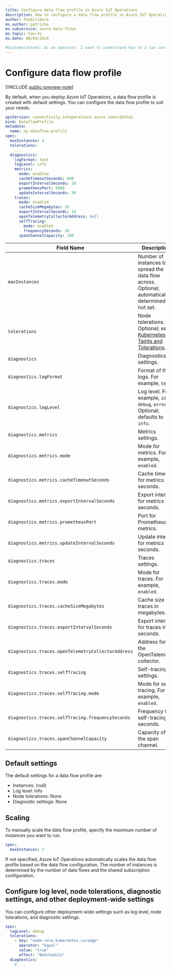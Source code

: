 ```yaml
---
title: Configure data flow profile in Azure IoT Operations
description: How to configure a data flow profile in Azure IoT Operations to change a data flow behavior.
author: PatAltimore
ms.author: patricka
ms.subservice: azure-data-flows
ms.topic: how-to
ms.date: 08/03/2024

#CustomerIntent: As an operator, I want to understand how to I can configure a a data flow profile to control a data flow behavior.
---
```


# Configure data flow profile

[!INCLUDE [public-preview-note](../includes/public-preview-note.md)]

By default, when you deploy Azure IoT Operations, a data flow profile is created with default settings. You can configure the data flow profile to suit your needs.

```yaml
apiVersion: connectivity.iotoperations.azure.com/v1beta1
kind: DataflowProfile
metadata:
  name: my-dataflow-profile
spec:
  maxInstances: 4
  tolerations:
    ...
  diagnostics:
    logFormat: text
    logLevel: info
    metrics:
      mode: enabled
      cacheTimeoutSeconds: 600
      exportIntervalSeconds: 10
      prometheusPort: 9600
      updateIntervalSeconds: 30
    traces:
      mode: enabled
      cacheSizeMegabytes: 16
      exportIntervalSeconds: 10
      openTelemetryCollectorAddress: null
      selfTracing:
        mode: enabled
        frequencySeconds: 30
      spanChannelCapacity: 100
```

| Field Name                                      | Description                                                                 |
|-------------------------------------------------|-----------------------------------------------------------------------------|
| `maxInstances`                                  | Number of instances to spread the data flow across. Optional; automatically determined if not set. |
| `tolerations`                                   | Node tolerations. Optional; see [Kubernetes Taints and Tolerations](https://kubernetes.io/docs/concepts/scheduling-eviction/taint-and-toleration/). |
| `diagnostics`                                   | Diagnostics settings.                                                       |
| `diagnostics.logFormat`                         | Format of the logs. For example, `text`.                                           |
| `diagnostics.logLevel`                          | Log level. For example, `info`, `debug`, `error`. Optional; defaults to `info`.    |
| `diagnostics.metrics`                           | Metrics settings.                                                           |
| `diagnostics.metrics.mode`                      | Mode for metrics. For example, `enabled`.                                          |
| `diagnostics.metrics.cacheTimeoutSeconds`       | Cache timeout for metrics in seconds.                                       |
| `diagnostics.metrics.exportIntervalSeconds`     | Export interval for metrics in seconds.                                     |
| `diagnostics.metrics.prometheusPort`            | Port for Prometheus metrics.                                                |
| `diagnostics.metrics.updateIntervalSeconds`     | Update interval for metrics in seconds.                                     |
| `diagnostics.traces`                            | Traces settings.                                                            |
| `diagnostics.traces.mode`                       | Mode for traces. For example, `enabled`.                                           |
| `diagnostics.traces.cacheSizeMegabytes`         | Cache size for traces in megabytes.                                         |
| `diagnostics.traces.exportIntervalSeconds`      | Export interval for traces in seconds.                                      |
| `diagnostics.traces.openTelemetryCollectorAddress` | Address for the OpenTelemetry collector.                                   |
| `diagnostics.traces.selfTracing`                | Self-tracing settings.                                                      |
| `diagnostics.traces.selfTracing.mode`           | Mode for self-tracing. For example, `enabled`.                                     |
| `diagnostics.traces.selfTracing.frequencySeconds`| Frequency for self-tracing in seconds.                                      |
| `diagnostics.traces.spanChannelCapacity`        | Capacity of the span channel.                                               |

## Default settings

The default settings for a data flow profile are:

* Instances: (null)
* Log level: Info
* Node tolerations: None
* Diagnostic settings: None

## Scaling

To manually scale the data flow profile, specify the maximum number of instances you want to run.

```yaml
spec:
  maxInstances: 3
```

If not specified, Azure IoT Operations automatically scales the data flow profile based on the data flow configuration. The number of instances is determined by the number of data flows and the shared subscription configuration.

## Configure log level, node tolerations, diagnostic settings, and other deployment-wide settings

You can configure other deployment-wide settings such as log level, node tolerations, and diagnostic settings.

```yaml
spec:
  logLevel: debug
  tolerations:
    - key: "node-role.kubernetes.io/edge"
      operator: "Equal"
      value: "true"
      effect: "NoSchedule"
  diagnostics:
    # ...
```
